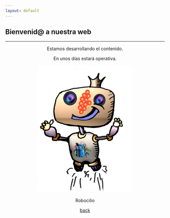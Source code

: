 ```yaml
---
layout: default
---
```


##  Bienvenid@ a nuestra web





* * *
<div align= "center" >
Estamos desarrollando el contenido.
  
</p>

<div align= "center" >
  
En unos días estará operativa.

</p>



<p align="center">
 
<img src="fotos/robocilio.png" title="Robocilio ratón" width="300" height="400">
<div align="center">Robocilio</div>
 
</p>


<p align="left">

[back](./)

</p>

